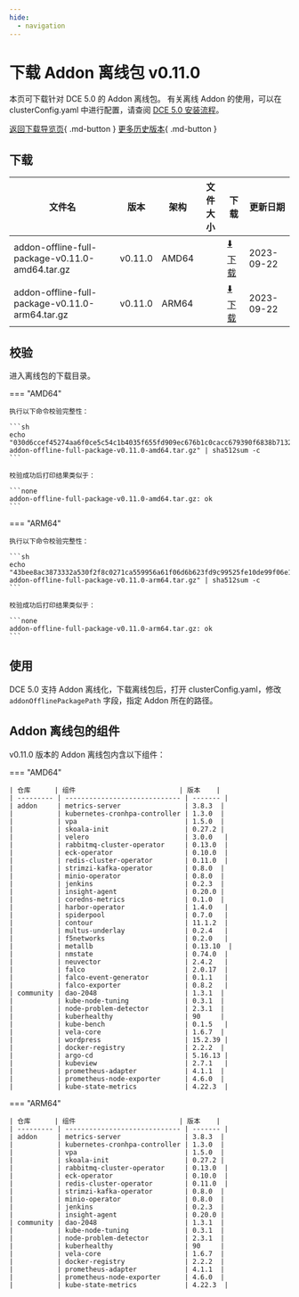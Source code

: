 ```yaml
---
hide:
  - navigation
---
```


# 下载 Addon 离线包 v0.11.0

本页可下载针对 DCE 5.0 的 Addon 离线包。
有关离线 Addon 的使用，可以在 clusterConfig.yaml 中进行配置，请查阅 [DCE 5.0 安装流程](../../install/index.md#_3)。

[返回下载导览页](../index.md#addon){ .md-button } [更多历史版本](./history.md){ .md-button }

## 下载

| 文件名                                         | 版本   | 架构  | 文件大小 | 下载                                                                                                                                  | 更新日期   |
| ---------------------------------------------- | ------ | ----- | -------- | ------------------------------------------------------------------------------------------------------------------------------------- | ---------- |
| addon-offline-full-package-v0.11.0-amd64.tar.gz | v0.11.0 | AMD64 |    | [:arrow_down: 下载](https://qiniu-download-public.daocloud.io/DaoCloud_DigitalX_Addon/addon-offline-full-package-v0.11.0-amd64.tar.gz) | 2023-09-22 |
| addon-offline-full-package-v0.11.0-arm64.tar.gz | v0.11.0 | ARM64 |    | [:arrow_down: 下载](https://qiniu-download-public.daocloud.io/DaoCloud_DigitalX_Addon/addon-offline-full-package-v0.11.0-arm64.tar.gz) | 2023-09-22 |

## 校验

进入离线包的下载目录。

=== "AMD64"

    执行以下命令校验完整性：

    ```sh
    echo "030d6ccef45274aa6f0ce5c54c1b4035f655fd909ec676b1c0cacc679390f6838b71328cf1d9c95a38e49b9cfef3c0b97e724be310746c715dfc0390abbb9da7  addon-offline-full-package-v0.11.0-amd64.tar.gz" | sha512sum -c
    ```

    校验成功后打印结果类似于：

    ```none
    addon-offline-full-package-v0.11.0-amd64.tar.gz: ok
    ```

=== "ARM64"

    执行以下命令校验完整性：

    ```sh
    echo "43bee8ac3873332a530f2f8c0271ca559956a61f06d6b623fd9c99525fe10de99f06e1a4197c7f8cf68aa2337c452de96234368fa5f8101347aa52790a34807a  addon-offline-full-package-v0.11.0-arm64.tar.gz" | sha512sum -c
    ```

    校验成功后打印结果类似于：

    ```none
    addon-offline-full-package-v0.11.0-arm64.tar.gz: ok
    ```

## 使用

DCE 5.0 支持 Addon 离线化，下载离线包后，打开 clusterConfig.yaml，修改 `addonOfflinePackagePath` 字段，指定 Addon 所在的路径。

## Addon 离线包的组件

v0.11.0 版本的 Addon 离线包内含以下组件：

=== "AMD64"

    | 仓库      | 组件                          | 版本    |
    | --------- | ----------------------------- | ------- |
    | addon     | metrics-server                | 3.8.3  |
    |           | kubernetes-cronhpa-controller | 1.3.0  |
    |           | vpa                           | 1.5.0  |
    |           | skoala-init                   | 0.27.2 |
    |           | velero                        | 3.0.0   |
    |           | rabbitmq-cluster-operator     | 0.13.0  |
    |           | eck-operator                  | 0.10.0  |
    |           | redis-cluster-operator        | 0.11.0  |
    |           | strimzi-kafka-operator        | 0.8.0  |
    |           | minio-operator                | 0.8.0  |
    |           | jenkins                       | 0.2.3  |
    |           | insight-agent                 | 0.20.0 |
    |           | coredns-metrics               | 0.1.0  |
    |           | harbor-operator               | 1.4.0   |
    |           | spiderpool                    | 0.7.0   |
    |           | contour                       | 11.1.2  |
    |           | multus-underlay               | 0.2.4   |
    |           | f5networks                    | 0.2.0   |
    |           | metallb                       | 0.13.10  |
    |           | nmstate                       | 0.74.0  |
    |           | neuvector                     | 2.4.2   |
    |           | falco                         | 2.0.17  |
    |           | falco-event-generator         | 0.1.1   |
    |           | falco-exporter                | 0.8.2   |
    | community | dao-2048                      | 1.3.1  |
    |           | kube-node-tuning              | 0.3.1  |
    |           | node-problem-detector         | 2.3.1  |
    |           | kuberhealthy                  | 90     |
    |           | kube-bench                    | 0.1.5   |
    |           | vela-core                     | 1.6.7  |
    |           | wordpress                     | 15.2.39 |
    |           | docker-registry               | 2.2.2  |
    |           | argo-cd                       | 5.16.13 |
    |           | kubeview                      | 2.7.1   |
    |           | prometheus-adapter            | 4.1.1  |
    |           | prometheus-node-exporter      | 4.6.0  |
    |           | kube-state-metrics            | 4.22.3  |

=== "ARM64"

    | 仓库      | 组件                          | 版本    |
    | --------- | ----------------------------- | ------- |
    | addon     | metrics-server                | 3.8.3  |
    |           | kubernetes-cronhpa-controller | 1.3.0  |
    |           | vpa                           | 1.5.0  |
    |           | skoala-init                   | 0.27.2 |
    |           | rabbitmq-cluster-operator     | 0.13.0  |
    |           | eck-operator                  | 0.10.0  |
    |           | redis-cluster-operator        | 0.11.0  |
    |           | strimzi-kafka-operator        | 0.8.0  |
    |           | minio-operator                | 0.8.0  |
    |           | jenkins                       | 0.2.3  |
    |           | insight-agent                 | 0.20.0 |
    | community | dao-2048                      | 1.3.1  |
    |           | kube-node-tuning              | 0.3.1  |
    |           | node-problem-detector         | 2.3.1  |
    |           | kuberhealthy                  | 90     |
    |           | vela-core                     | 1.6.7  |
    |           | docker-registry               | 2.2.2  |
    |           | prometheus-adapter            | 4.1.1  |
    |           | prometheus-node-exporter      | 4.6.0  |
    |           | kube-state-metrics            | 4.22.3  |
